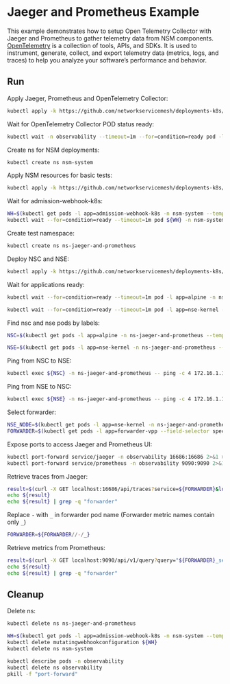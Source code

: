 # Jaeger and Prometheus Example

This example demonstrates how to setup Open Telemetry Collector with Jaeger and Prometheus to gather telemetry data from NSM components.
[OpenTelemetry](https://opentelemetry.io/) is a collection of tools, APIs, and SDKs. It is used to instrument, generate, collect, and export telemetry data (metrics, logs, and traces) to help you analyze your software’s performance and behavior.

## Run
Apply Jaeger, Prometheus and OpenTelemetry Collector:
```bash
kubectl apply -k https://github.com/networkservicemesh/deployments-k8s/examples/observability/jaeger-and-prometheus?ref=6124fa599d14bdb3f3c0b77f94df900c898c6c22
```

Wait for OpenTelemetry Collector POD status ready:
```bash
kubectl wait -n observability --timeout=1m --for=condition=ready pod -l app=opentelemetry
```

Create ns for NSM deployments:
```bash
kubectl create ns nsm-system
```

Apply NSM resources for basic tests:
```bash
kubectl apply -k https://github.com/networkservicemesh/deployments-k8s/examples/observability/jaeger-and-prometheus/nsm-system?ref=6124fa599d14bdb3f3c0b77f94df900c898c6c22
```

Wait for admission-webhook-k8s:
```bash
WH=$(kubectl get pods -l app=admission-webhook-k8s -n nsm-system --template '{{range .items}}{{.metadata.name}}{{"\n"}}{{end}}')
kubectl wait --for=condition=ready --timeout=1m pod ${WH} -n nsm-system
```

Create test namespace:
```bash
kubectl create ns ns-jaeger-and-prometheus
```

Deploy NSC and NSE:
```bash
kubectl apply -k https://github.com/networkservicemesh/deployments-k8s/examples/observability/jaeger-and-prometheus/example?ref=6124fa599d14bdb3f3c0b77f94df900c898c6c22
```

Wait for applications ready:
```bash
kubectl wait --for=condition=ready --timeout=1m pod -l app=alpine -n ns-jaeger-and-prometheus
```
```bash
kubectl wait --for=condition=ready --timeout=1m pod -l app=nse-kernel -n ns-jaeger-and-prometheus
```

Find nsc and nse pods by labels:
```bash
NSC=$(kubectl get pods -l app=alpine -n ns-jaeger-and-prometheus --template '{{range .items}}{{.metadata.name}}{{"\n"}}{{end}}')
```
```bash
NSE=$(kubectl get pods -l app=nse-kernel -n ns-jaeger-and-prometheus --template '{{range .items}}{{.metadata.name}}{{"\n"}}{{end}}')
```

Ping from NSC to NSE:
```bash
kubectl exec ${NSC} -n ns-jaeger-and-prometheus -- ping -c 4 172.16.1.100
```

Ping from NSE to NSC:
```bash
kubectl exec ${NSE} -n ns-jaeger-and-prometheus -- ping -c 4 172.16.1.101
```

Select forwarder:
```bash
NSE_NODE=$(kubectl get pods -l app=nse-kernel -n ns-jaeger-and-prometheus --template '{{range .items}}{{.spec.nodeName}}{{"\n"}}{{end}}')
FORWARDER=$(kubectl get pods -l app=forwarder-vpp --field-selector spec.nodeName==${NSE_NODE} -n nsm-system --template '{{range .items}}{{.metadata.name}}{{"\n"}}{{end}}')
```

Expose ports to access Jaeger and Prometheus UI:
```bash
kubectl port-forward service/jaeger -n observability 16686:16686 2>&1 > /dev/null &
kubectl port-forward service/prometheus -n observability 9090:9090 2>&1 > /dev/null &
```

Retrieve traces from Jaeger:
```bash
result=$(curl -X GET localhost:16686/api/traces?service=${FORWARDER}&lookback=5m&limit=1)
echo ${result}
echo ${result} | grep -q "forwarder"
```

Replace `-` with `_` in forwarder pod name (Forwarder metric names contain only `_`)
```bash
FORWARDER=${FORWARDER//-/_}
``` 

Retrieve metrics from Prometheus:
```bash
result=$(curl -X GET localhost:9090/api/v1/query?query="${FORWARDER}_server_tx_bytes_sum")
echo ${result}
echo ${result} | grep -q "forwarder"
```

## Cleanup

Delete ns:
```bash
kubectl delete ns ns-jaeger-and-prometheus
```

```bash
WH=$(kubectl get pods -l app=admission-webhook-k8s -n nsm-system --template '{{range .items}}{{.metadata.name}}{{"\n"}}{{end}}')
kubectl delete mutatingwebhookconfiguration ${WH}
kubectl delete ns nsm-system
```

```bash
kubectl describe pods -n observability
kubectl delete ns observability
pkill -f "port-forward"
```
